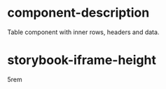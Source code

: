 # component-description
Table component with inner rows, headers and data.

# storybook-iframe-height
5rem